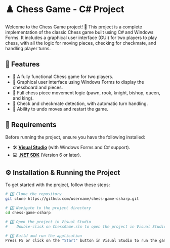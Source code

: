 # ♟️ Chess Game - C# Project

Welcome to the Chess Game project! 🎯 This project is a complete implementation of the classic Chess game built using C# and Windows Forms. It includes a graphical user interface (GUI) for two players to play chess, with all the logic for moving pieces, checking for checkmate, and handling player turns.

## 🚀 Features
- 🔹 A fully functional Chess game for two players.
- 🔹 Graphical user interface using Windows Forms to display the chessboard and pieces.
- 🔹 Full chess piece movement logic (pawn, rook, knight, bishop, queen, and king).
- 🔹 Check and checkmate detection, with automatic turn handling.
- 🔹 Ability to undo moves and restart the game.

## 📌 Requirements
Before running the project, ensure you have the following installed:
- 🛠️ [**Visual Studio**](https://visualstudio.microsoft.com/) (with Windows Forms and C# support).
- 💻 [**.NET SDK**](https://dotnet.microsoft.com/download) (Version 6 or later).

## ⚙️ Installation & Running the Project
To get started with the project, follow these steps:

```sh
# 1️⃣ Clone the repository
git clone https://github.com/username/chess-game-csharp.git

# 2️⃣ Navigate to the project directory
cd chess-game-csharp

# 3️⃣ Open the project in Visual Studio
#    Double-click on ChessGame.sln to open the project in Visual Studio.

# 4️⃣ Build and run the application
Press F5 or click on the "Start" button in Visual Studio to run the game.
